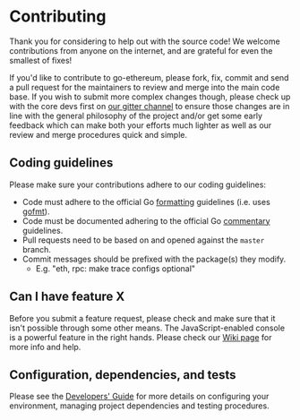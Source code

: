 # Contributing

Thank you for considering to help out with the source code! We welcome 
contributions from anyone on the internet, and are grateful for even the 
smallest of fixes!

If you'd like to contribute to go-ethereum, please fork, fix, commit and send a 
pull request for the maintainers to review and merge into the main code base. If
you wish to submit more complex changes though, please check up with the core 
devs first on [our gitter channel](https://gitter.im/ethereum/go-ethereum) to 
ensure those changes are in line with the general philosophy of the project 
and/or get some early feedback which can make both your efforts much lighter as
well as our review and merge procedures quick and simple.

## Coding guidelines

Please make sure your contributions adhere to our coding guidelines:

 * Code must adhere to the official Go 
[formatting](https://golang.org/doc/effective_go.html#formatting) guidelines 
(i.e. uses [gofmt](https://golang.org/cmd/gofmt/)).
 * Code must be documented adhering to the official Go 
[commentary](https://golang.org/doc/effective_go.html#commentary) guidelines.
 * Pull requests need to be based on and opened against the `master` branch.
 * Commit messages should be prefixed with the package(s) they modify.
   * E.g. "eth, rpc: make trace configs optional"

## Can I have feature X

Before you submit a feature request, please check and make sure that it isn't 
possible through some other means. The JavaScript-enabled console is a powerful 
feature in the right hands. Please check our 
[Wiki page](https://github.com/AresDream/bsc/wiki) for more info
and help.

## Configuration, dependencies, and tests

Please see the [Developers' Guide](https://github.com/AresDream/bsc/wiki/Developers'-Guide)
for more details on configuring your environment, managing project dependencies
and testing procedures.
